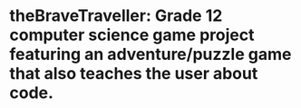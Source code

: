 # theBraveTraveller: Grade 12 computer science game project featuring an adventure/puzzle game that also teaches the user about code.
